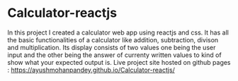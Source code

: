 # Calculator-reactjs
In this project I created a calculator web app using reactjs and css. It has all the basic functionalities of a calculator like addition, subtraction, divison and multiplication. Its display consists of two values one being the user input and the other being the answer of currenty written values to kind of show what your expected output is. 
Live project site hosted on github pages : https://ayushmohanpandey.github.io/Calculator-reactjs/
